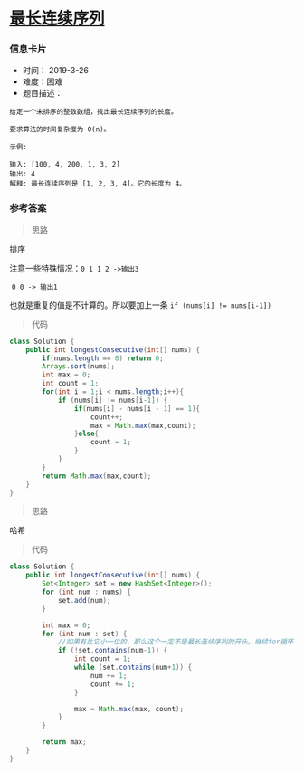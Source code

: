 # [最长连续序列](https://leetcode-cn.com/problems/longest-consecutive-sequence/)

### 信息卡片

- 时间： 2019-3-26
- 难度：困难
- 题目描述：

```
给定一个未排序的整数数组，找出最长连续序列的长度。

要求算法的时间复杂度为 O(n)。

示例:

输入: [100, 4, 200, 1, 3, 2]
输出: 4
解释: 最长连续序列是 [1, 2, 3, 4]。它的长度为 4。
```



### 参考答案

> 思路

排序

注意一些特殊情况：`0 1 1 2 ->输出3`

​				   `0 0 -> 输出1`



也就是重复的值是不计算的。所以要加上一条 `if (nums[i] != nums[i-1])` 



> 代码

```java
class Solution {
    public int longestConsecutive(int[] nums) {
        if(nums.length == 0) return 0;
        Arrays.sort(nums);
        int max = 0;
        int count = 1;
        for(int i = 1;i < nums.length;i++){
            if (nums[i] != nums[i-1]) {
                if(nums[i] - nums[i - 1] == 1){
                    count++;
                    max = Math.max(max,count);
                }else{
                    count = 1;
                }
            }
        }
        return Math.max(max,count);
    }
}
```



> 思路

哈希

> 代码

```java
class Solution {
    public int longestConsecutive(int[] nums) {
        Set<Integer> set = new HashSet<Integer>();
        for (int num : nums) {
            set.add(num);
        }

        int max = 0;
        for (int num : set) {
            //如果有比它小一位的，那么这个一定不是最长连续序列的开头。继续for循环
            if (!set.contains(num-1)) {
                int count = 1;
                while (set.contains(num+1)) {
                    num += 1;
                    count += 1;
                }

                max = Math.max(max, count);
            }
        }

        return max;
    }
}
```

